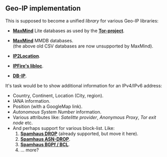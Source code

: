 ## Geo-IP implementation

This is supposed to become a unified *library* for various
Geo-IP libraries:

 * **[MaxMind](http://www.maxmind.com)** Lite databases
   as used by the **[Tor-project](https://gitweb.torproject.org/tor.git/plain/src/config/)**.

 * **[MaxMind](http://www.maxmind.com)** MMDB databases.<br>
   (the above old CSV databases are now unsupported by MaxMind).

 * **[IP2Location](https://github.com/chrislim2888/IP2Location-C-Library)**.

 * **[IPFire's libloc](https://git.ipfire.org/?p=location/libloc.git;a=summary)**.

 * **[DB-IP](https://db-ip.com)**.


It's task would be to show additional information for an IPv4/IPv6 address:
 * Country, Continent, Location (City, region).
 * IANA information.
 * Position (with a GoogleMap link).
 * *Autonomous System Number* information.
 * Various attributes like: *Satelitte provider*, *Anonymous Proxy*, *Tor exit node* etc.
 * And perhaps support for various block-list. Like:
    1) **[Spamhaus DROP](http://www.spamhaus.org/drop/)** (already supported, but move it here).
    2) **[Spamhaus ASN-DROP](https://www.spamhaus.org/drop/)**.
    3) **[Spamhaus BGPf / BCL](https://www.spamhaus.org/bgpf/)**.
    4) ... more?


